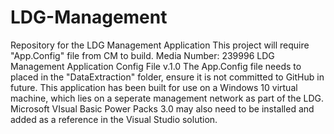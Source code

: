 # LDG-Management
Repository for the LDG Management Application
This project will require "App.Config" file from CM to build. Media Number: 
239996 LDG Management Application Config File v.1.0
The App.Config file needs to placed in the "DataExtraction" folder, ensure it is not committed to GitHub in future.
This application has been built for use on a Windows 10 virtual machine, which lies on a seperate management network as part of the LDG.
Microsoft VIsual Basic Power Packs 3.0 may also need to be installed and added as a reference in the Visual Studio solution.
